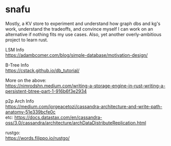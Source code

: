 # snafu

Mostly, a KV store to experiment and understand how graph dbs and kg's work, understand the tradeoffs, and convince myself I can work on an alternative if nothing fits my use cases. Also, yet another overly-ambitious project to learn rust. 
  
LSM Info  
https://adambcomer.com/blog/simple-database/motivation-design/  
  
B-Tree Info  
https://cstack.github.io/db_tutorial/  
  
More on the above:  
https://nimrodshn.medium.com/writing-a-storage-engine-in-rust-writing-a-persistent-btree-part-1-916b6f3e2934  
  
p2p Arch Info  
https://medium.com/jorgeacetozi/cassandra-architecture-and-write-path-anatomy-51e339bcfe0c  
etc: https://docs.datastax.com/en/cassandra-oss/3.0/cassandra/architecture/archDataDistributeReplication.html  
  
rustgo:  
https://words.filippo.io/rustgo/
